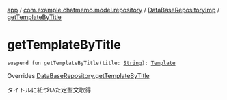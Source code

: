 [app](../../index.md) / [com.example.chatmemo.model.repository](../index.md) / [DataBaseRepositoryImp](index.md) / [getTemplateByTitle](./get-template-by-title.md)

# getTemplateByTitle

`suspend fun getTemplateByTitle(title: `[`String`](https://kotlinlang.org/api/latest/jvm/stdlib/kotlin/-string/index.html)`): `[`Template`](../../com.example.chatmemo.model.entity/-template/index.md)

Overrides [DataBaseRepository.getTemplateByTitle](../-data-base-repository/get-template-by-title.md)

タイトルに紐づいた定型文取得

